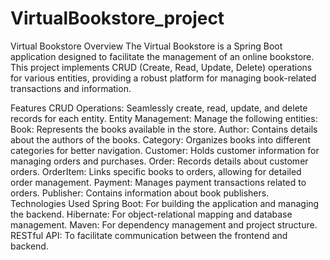 # VirtualBookstore_project
Virtual Bookstore
Overview
The Virtual Bookstore is a Spring Boot application designed to facilitate the management of an online bookstore. This project implements CRUD (Create, Read, Update, Delete) operations for various entities, providing a robust platform for managing book-related transactions and information.

Features
CRUD Operations: Seamlessly create, read, update, and delete records for each entity.
Entity Management: Manage the following entities:
Book: Represents the books available in the store.
Author: Contains details about the authors of the books.
Category: Organizes books into different categories for better navigation.
Customer: Holds customer information for managing orders and purchases.
Order: Records details about customer orders.
OrderItem: Links specific books to orders, allowing for detailed order management.
Payment: Manages payment transactions related to orders.
Publisher: Contains information about book publishers.
Technologies Used
Spring Boot: For building the application and managing the backend.
Hibernate: For object-relational mapping and database management.
Maven: For dependency management and project structure.
RESTful API: To facilitate communication between the frontend and backend.
